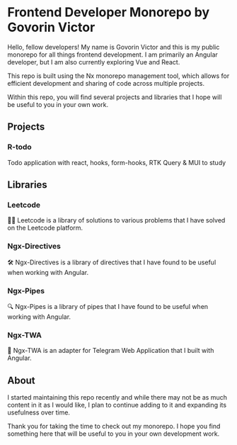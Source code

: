 # Frontend Developer Monorepo by Govorin Victor

Hello, fellow developers! My name is Govorin Victor and this is my public monorepo for all things frontend development. I am primarily an Angular developer, but I am also currently exploring Vue and React.

This repo is built using the Nx monorepo management tool, which allows for efficient development and sharing of code across multiple projects.

Within this repo, you will find several projects and libraries that I hope will be useful to you in your own work.

## Projects

### R-todo

Todo application with react, hooks, form-hooks, RTK Query & MUI to study

## Libraries

### Leetcode
👨‍💻 Leetcode is a library of solutions to various problems that I have solved on the Leetcode platform.

### Ngx-Directives
🛠️ Ngx-Directives is a library of directives that I have found to be useful when working with Angular.

### Ngx-Pipes
🔍 Ngx-Pipes is a library of pipes that I have found to be useful when working with Angular.

### Ngx-TWA
📱 Ngx-TWA is an adapter for Telegram Web Application that I built with Angular.

## About

I started maintaining this repo recently and while there may not be as much content in it as I would like, I plan to continue adding to it and expanding its usefulness over time.

Thank you for taking the time to check out my monorepo. I hope you find something here that will be useful to you in your own development work.
